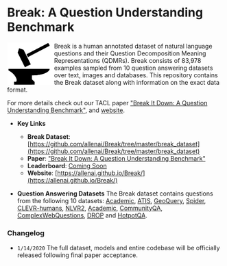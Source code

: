 # Break: A Question Understanding Benchmark

<img align="left" src="images/hammer_and_anvil-1.png" height="100"></img>
Break is a human annotated dataset of natural language questions and their Question Decomposition Meaning Representations (QDMRs). Break consists of 83,978 examples sampled from 10 question answering datasets over text, images and databases.
This repository contains the Break dataset along with information on the exact data format.

For more details check out our TACL paper ["Break It Down: A Question Understanding Benchmark"](https://arxiv.org/), and [website](https://allenai.github.io/Break/).



* **Key Links**
	* **Break Dataset**: [https://github.com/allenai/Break/tree/master/break_dataset](https://github.com/allenai/Break/tree/master/break_dataset)
	* **Paper**: ["Break It Down: A Question Understanding Benchmark"
](https://arxiv.org/)
	* **Leaderboard**:  [Coming Soon](https://leaderboard.allenai.org/)
	* **Website**: [https://allenai.github.io/Break/](https://allenai.github.io/Break/)



* **Question Answering Datasets**
The Break dataset contains questions from the following 10 datasets: 
[Academic](https://), [ATIS](https://), [GeoQuery](https://), [Spider](https://), [CLEVR-humans](https://), [NLVR2](https://), [Academic](https://), [CommunityQA](https://), [ComplexWebQuestions](https://), [DROP](https://) and [HotpotQA](https://).

### Changelog

- `1/14/2020` The full dataset, models and entire codebase will be officially released following final paper acceptance.


